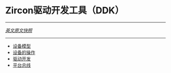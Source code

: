 <!---
# Zircon Driver Development Kit
--->
# Zircon驱动开发工具（DDK）
---

[*英文原文快照*](https://github.com/fuchsia-mirror/zircon/blob/3adf3875541d28ad944637f753f8e454fa91dceb/docs/ddk/overview.md)

---

* [设备模型](https://github.com/fuchsia-mirror/zircon/blob/3adf3875541d28ad944637f753f8e454fa91dceb/docs/ddk/device-model.md)
* [设备的操作](https://github.com/fuchsia-mirror/zircon/blob/3adf3875541d28ad944637f753f8e454fa91dceb/docs/ddk/device-ops.md)
* [驱动开发](https://github.com/fuchsia-mirror/zircon/blob/3adf3875541d28ad944637f753f8e454fa91dceb/docs/ddk/driver-development.md)
* [平台总线](https://github.com/fuchsia-mirror/zircon/blob/3adf3875541d28ad944637f753f8e454fa91dceb/docs/ddk/platform-bus.md)